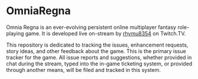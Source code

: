 # OmniaRegna

Omnia Regna is an ever-evolving persistent online multiplayer fantasy
role-playing game.  It is developed live on-stream by
[rhymu8354](https://www.twitch.tv/rhymu8354) on Twitch.TV.

This repository is dedicated to tracking the issues, enhancement requests,
story ideas, and other feedback about the game.  This is the primary issue
tracker for the game.  All issue reports and suggestions, whether provided in
chat during the stream, typed into the in-game ticketing system, or provided
through another means, will be filed and tracked in this system.
